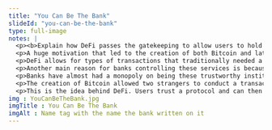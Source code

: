 ```yaml
--- 
title: "You Can Be The Bank"
slideId: "you-can-be-the-bank"
type: full-image
notes: |
  <p><b>Explain how DeFi passes the gatekeeping to allow users to hold roles that were traditionally restricted to banks. Discuss how a third party institution can create the trust needed to complete financial transactions, the tradeoff being the extra expense taken by banks for their services.</b></p>
  <p>A huge motivation that led to the creation of both Bitcoin and later DeFi has been the desire to circumvent unfair gatekeeping institutions, in this case, banks.</p>
  <p>DeFi allows for types of transactions that traditionally needed a bank to be conducted. There are a variety of reasons that these institutions were given this almost exclusive privilege. One is the liability that these banks undertake when allowing unverified actors to use their services. AML/KYC laws state that banks must verify the identity of those using their services, otherwise they are liable.</p>
  <p>Another main reason for banks controlling these services is because they were a third party institution that had the required capital. They provided value in the form of establishing trust between two other parties wanting to conduct a transaction. The economic principle of trust is simple. The less trust, the more people or institutions that have to be brought into the transaction, raising the cost for the original two parties.</p>
  <p>Banks have almost had a monopoly on being these trustworthy institutions. They also had the capital to provide banking services. Now decentralized networks have proven to be viable, especially at establishing trust through a protocol, or a set of rules that govern a network.</p>
  <p>The creation of Bitcoin allowed two strangers to conduct a transaction without the need for any entity to come in, facilitate the transaction, and take a cut of the asset or money being transferred. If banks are not needed to establish trust, and individuals have the capital that allows them to conduct transactions that were previously restricted to investment institutions, then why are banks needed?</p
  <p>This is the idea behind DeFi. Users trust a protocol and can then offer loans and other financial instruments. Trust is secured through established rules that are transparent to everybody. The technology to circumvent banks exists and is gaining rapidly, in terms of applications, money, and users.</p>
img : YouCanBeTheBank.jpg
imgTitle : You Can Be The Bank
imgAlt : Name tag with the name the bank written on it
---
```

